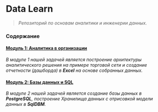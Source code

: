 # Data Learn

> _Репозиторий по основам аналитики и инженерии данных._

### Содержание

#### [Модуль 1: Аналитика в организации](DE-101/Module1/readme.md)
_В модуле 1 нашей задачей является построение архитектуры аналитического решения на примере торговой сети и 
создание отчетности (дашборда) в **Excel** на основе собранных данных._

#### [Модуль 2: Базы данных и SQL](DE-101/Module2/readme.md)
_В модуле 2 нашей задачей является создание базы данных в **PostgreSQL**, построение Хранилища данных с 
отрисовкой модели данных в **SqlDBM**._
